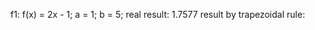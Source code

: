 f1: 
    f(x) = 2x - 1; 
    a = 1; 
    b = 5;
    real result: 1.7577
    result by trapezoidal rule: 